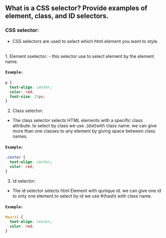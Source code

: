 ## What is a CSS selector? Provide examples of element, class, and ID selectors.

### CSS selector:

- CSS selectors are used to select which html element you want to style.
<br/>
1. Element sselector:
-   this selector use to select element by the element name.

#### `Example:`
```css
p {
  text-align: center;
  color: red;
  font-size: 25px;
}
```

2. Class selector:

- The class selector selects HTML elements with a specific class attribute. to select by class we use .(dot)with class name. we can give more than one classes to any element by giving space between class names.

#### `Example:`
```css
.center {
  text-align: center;
  color: red;
}
```
3. Id selector:

- The id selector selects html Element with qunique id. we can give one id to only one element.to select by id we use #(hash) with class name.

#### `Example:`
```css
#para1 {
  text-align: center;
  color: red;
}
```